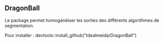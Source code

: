 ## DragonBall

Le package permet homogénéiser les sorties des différents algorithmes de segmentation.

Pour installer :
devtools::install_github("tdealmeida/DragonBall")
